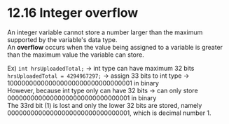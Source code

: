 # 12.16 Integer overflow

An integer variable cannot store a number larger than the maximum supported by the variable's data type.   
An **overflow** occurs when the value being assigned to a variable is greater than the maximum value the variable can store.   

Ex) ``int hrsUploadedTotal;`` -> int type can have maximum 32 bits   
    ``hrsUploadedTotal = 4294967297;`` -> assign 33 bits to int type -> 100000000000000000000000000000001 in binary   
    However, because int type only can have 32 bits -> can only store 00000000000000000000000000000001 in binary  
    The 33rd bit (1) is lost and only the lower 32 bits are stored, namely 00000000000000000000000000000001, which is decimal number 1.
